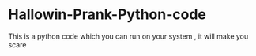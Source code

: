 # Hallowin-Prank-Python-code
This is a python code which you can run on your system , it will make you scare
